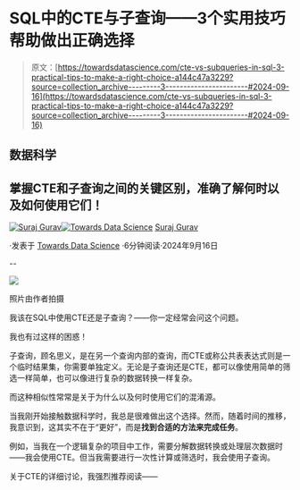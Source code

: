 # SQL中的CTE与子查询——3个实用技巧帮助做出正确选择

> 原文：[https://towardsdatascience.com/cte-vs-subqueries-in-sql-3-practical-tips-to-make-a-right-choice-a144c47a3229?source=collection_archive---------3-----------------------#2024-09-16](https://towardsdatascience.com/cte-vs-subqueries-in-sql-3-practical-tips-to-make-a-right-choice-a144c47a3229?source=collection_archive---------3-----------------------#2024-09-16)

## 数据科学

## 掌握CTE和子查询之间的关键区别，准确了解何时以及如何使用它们！

[](https://medium.com/@17.rsuraj?source=post_page---byline--a144c47a3229--------------------------------)[![Suraj Gurav](../Images/f5dca32861f8c1c428e66fbe2174c04b.png)](https://medium.com/@17.rsuraj?source=post_page---byline--a144c47a3229--------------------------------)[](https://towardsdatascience.com/?source=post_page---byline--a144c47a3229--------------------------------)[![Towards Data Science](../Images/a6ff2676ffcc0c7aad8aaf1d79379785.png)](https://towardsdatascience.com/?source=post_page---byline--a144c47a3229--------------------------------) [Suraj Gurav](https://medium.com/@17.rsuraj?source=post_page---byline--a144c47a3229--------------------------------)

·发表于 [Towards Data Science](https://towardsdatascience.com/?source=post_page---byline--a144c47a3229--------------------------------) ·6分钟阅读·2024年9月16日

--

![](../Images/fe4f7cb942a0366cc6e26d98e1abdcc9.png)

照片由作者拍摄

我该在SQL中使用CTE还是子查询？——你一定经常会问这个问题。

我也有过这样的困惑！

子查询，顾名思义，是在另一个查询内部的查询，而CTE或称公共表表达式则是一个临时结果集，你需要单独定义。无论是子查询还是CTE，都可以像使用简单的筛选一样简单，也可以像进行复杂的数据转换一样复杂。

而这种相似性常常是关于为什么以及何时使用它们的混淆源。

当我刚开始接触数据科学时，我总是很难做出这个选择。然而，随着时间的推移，我意识到，这其实不在于“更好”，而是**找到合适的方法来完成任务**。

例如，当我在一个逻辑复杂的项目中工作，需要分解数据转换或处理层次数据时——我会使用CTE。但当我需要进行一次性计算或筛选时，我会使用子查询。

关于CTE的详细讨论，我强烈推荐阅读——
